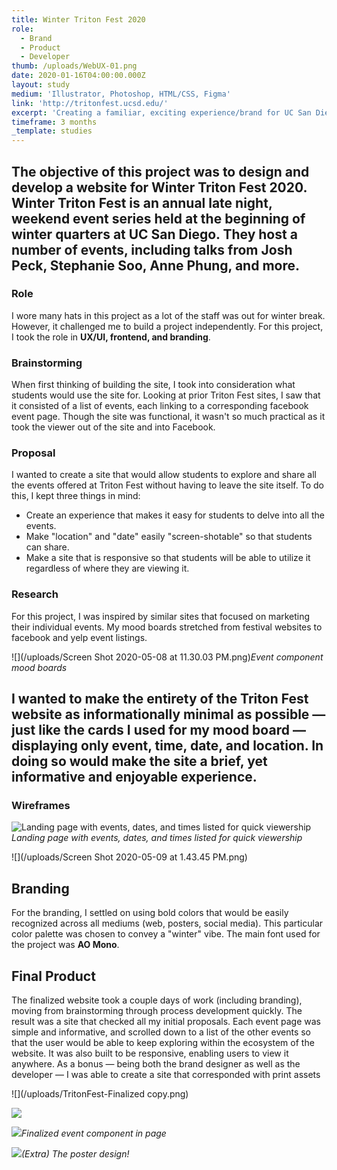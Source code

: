 ```yaml
---
title: Winter Triton Fest 2020
role:
  - Brand
  - Product
  - Developer
thumb: /uploads/WebUX-01.png
date: 2020-01-16T04:00:00.000Z
layout: study
medium: 'Illustrator, Photoshop, HTML/CSS, Figma'
link: 'http://tritonfest.ucsd.edu/'
excerpt: 'Creating a familiar, exciting experience/brand for UC San Diego''s Triton Fest'
timeframe: 3 months
_template: studies
---
```








## The objective of this project was to design and develop a website for Winter Triton Fest 2020. Winter Triton Fest is an annual late night, weekend event series held at the beginning of winter quarters at UC San Diego. They host a number of events, including talks from Josh Peck, Stephanie Soo, Anne Phung, and more.

### Role

I wore many hats in this project as a lot of the staff was out for winter break. However, it challenged me to build a project independently. For this project, I took the role in **UX/UI, frontend, and branding**.

### Brainstorming

When first thinking of building the site, I took into consideration what students would use the site for. Looking at prior Triton Fest sites, I saw that it consisted of a list of events, each linking to a corresponding facebook event page. Though the site was functional, it wasn't so much practical as it took the viewer out of the site and into Facebook.

### Proposal

I wanted to create a site that would allow students to explore and share all the events offered at Triton Fest without having to leave the site itself. To do this, I kept three things in mind:

* Create an experience that makes it easy for students to delve into all the events.
* Make "location" and "date" easily "screen-shotable" so that students can share.
* Make a site that is responsive so that students will be able to utilize it regardless of where they are viewing it.


### Research

For this project, I was inspired by similar sites that focused on marketing their individual events. My mood boards stretched from festival websites to facebook and yelp event listings.

![](/uploads/Screen Shot 2020-05-08 at 11.30.03 PM.png)_Event component mood boards_

## I wanted to make the entirety of the Triton Fest website as informationally minimal as possible — just like the cards I used for my mood board — displaying only event, time, date, and location. In doing so would make the site a brief, yet informative and enjoyable experience.

### Wireframes

![Landing page with events, dates, and times listed for quick viewership](/uploads/TritonFestWireframe-01.png)_Landing page with events, dates, and times listed for quick viewership_

![](/uploads/Screen Shot 2020-05-09 at 1.43.45 PM.png)

## Branding

For the branding, I settled on using bold colors that would be easily recognized across all mediums (web, posters, social media). This particular color palette was chosen to convey a "winter" vibe. The main font used for the project was **AO Mono**.

## Final Product

The finalized website took a couple days of work (including branding), moving from brainstorming through process development quickly. The result was a site that checked all my initial proposals. Each event page was simple and informative, and scrolled down to a list of the other events so that the user would be able to keep exploring within the ecosystem of the website. It was also built to be responsive, enabling users to view it anywhere. As a bonus — being both the brand designer as well as the developer — I was able to create a site that corresponded with print assets

![](/uploads/TritonFest-Finalized copy.png)

![](/uploads/MobileUI.png)

![](/uploads/TritonFestComponent-01.png)_Finalized event component in page_

![](/uploads/Tfest001.png)_(Extra) The poster design!_
